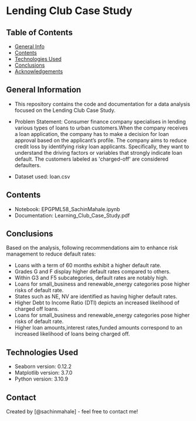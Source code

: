 # Lending Club Case Study


## Table of Contents
* [General Info](#general-information)
* [Contents](#contents)
* [Technologies Used](#technologies-used)
* [Conclusions](#conclusions)
* [Acknowledgements](#acknowledgements)


## General Information
- This repository contains the code and documentation for a data analysis focused on the Lending Club Case Study.
- Problem Statement: Consumer finance company specialises in lending various types of loans to urban customers.When the company receives a loan application, the company has to make a decision for loan approval based on the applicant’s profile.
The company aims to reduce credit loss by identifying risky loan applicants. Specifically, they want to understand the driving factors or variables that strongly indicate loan default.
The customers labeled as 'charged-off' are considered defaulters.

- Dataset used: loan.csv

## Contents
- Notebook: EPGPML58_SachinMahale.ipynb
- Documentation: Learning_Club_Case_Study.pdf

## Conclusions
Based on the analysis, following recommendations aim to enhance risk management to reduce default rates:
- Loans with a term of 60 months exhibit a higher default rate.
- Grades G and F display higher default rates compared to others.
- Within G3 and F5 subcategories, default rates are notably high.
- Loans for small_business and renewable_energy categories pose higher risks of default rate.
- States such as NE, NV are identified as having higher default rates.
- Higher Debt to Income Ratio (DTI) depicts an increased likelihood of charged off loans.
- Loans for small_business and renewable_energy categories pose higher risks of default rate.
- Higher loan amounts,interest rates,funded amounts correspond to an increased likelihood of loans being charged off.


## Technologies Used
- Seaborn version: 0.12.2
- Matplotlib version: 3.7.0
- Python version: 3.10.9



## Contact
Created by [@sachinmahale] - feel free to contact me!
